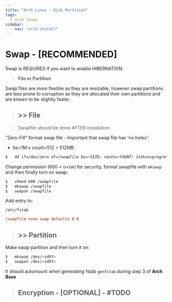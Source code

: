 ```yaml
---
title: "Arch Linux - Disk Partition"
tags:
  - arch linux
sidebar:
    nav: "arch-install"
---
```


# Swap - [RECOMMENDED]

Swap is REQUIRED if you want to enable HIBERNATION.

> __File or Partition__

Swap files are more flexible as they are resizable, however swap partitions are less prone to corruption as they are allocated their own partitions and are known to be slightly faster.

> ## >> File

> Swapfile should be done AFTER installation.

"Zero-Fill" format swap file - Important that swap file has 'no holes':

* bs=1M x count=512 = 512MB

```sh
$   dd if=/dev/zero of=/swapfile bs=<SIZE> count=<COUNT> status=progress
```

Change permission (600 = o+rw) for security, format swapfile with `mkswap` and then finally turn on swap:
```sh
$   chmod 600 /swapfile
$   mkswap /swapfile
$   swapon /swapfile
```

Add entry to:

`/etc/fstab`
```ini
/swapfile none swap defaults 0 0
```

> ## >> Partition

Make swap partition and then turn it on:
```sh
$   mkswap /dev/<sdXY>
$   swapon /dev/<sdXY>
```

It should automount when generating fstab `genfstab` during step 3 of __Arch Base__

> ## Encryption - [OPTIONAL] - #TODO
